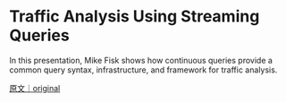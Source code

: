 
# Traffic Analysis Using Streaming Queries

In this presentation, Mike Fisk shows how continuous queries provide a common query syntax, infrastructure, and framework for traffic analysis.

[原文｜original](https://insights.sei.cmu.edu/library/traffic-analysis-using-streaming-queries/)
        